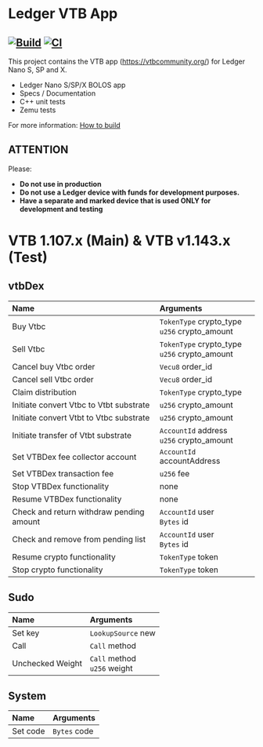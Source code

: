 # Ledger VTB App

[![Build](https://github.com/blooo-io/LedgerHQ-app-vtb/actions/workflows/main.yml/badge.svg)](https://github.com/blooo-io/LedgerHQ-app-vtb/actions/workflows/main.yml)
[![CI](https://github.com/blooo-io/LedgerHQ-app-vtb/actions/workflows/ledger.yml/badge.svg)](https://github.com/blooo-io/LedgerHQ-app-vtb/actions/workflows/ledger.yml)
---

This project contains the VTB app (https://vtbcommunity.org/) for Ledger Nano S, SP and X.

- Ledger Nano S/SP/X BOLOS app
- Specs / Documentation
- C++ unit tests
- Zemu tests

For more information: [How to build](docs/build.md)

## ATTENTION

Please:

- **Do not use in production**
- **Do not use a Ledger device with funds for development purposes.**
- **Have a separate and marked device that is used ONLY for development and testing**
# VTB  1.107.x (Main) & VTB v1.143.x (Test)

## vtbDex

| Name        | Arguments |
| :---------- |:--------|
|Buy Vtbc | `TokenType` crypto_type <br/> `u256` crypto_amount <br/> |
|Sell Vtbc | `TokenType` crypto_type <br/> `u256` crypto_amount <br/> |
|Cancel buy Vtbc order | `Vecu8` order_id <br/> |
|Cancel sell Vtbc order | `Vecu8` order_id <br/> |
|Claim distribution | `TokenType` crypto_type <br/> |
|Initiate convert Vtbc to Vtbt substrate | `u256` crypto_amount <br/> |
|Initiate convert Vtbt to Vtbc substrate | `u256` crypto_amount <br/> |
|Initiate transfer of Vtbt substrate | `AccountId` address <br/>`u256` crypto_amount <br/> |
|Set VTBDex fee collector account | `AccountId` accountAddress <br/> |
|Set VTBDex transaction fee | `u256` fee <br/> |
|Stop VTBDex functionality | none |
|Resume VTBDex functionality | none |
|Check and return withdraw pending amount | `AccountId` user <br/> `Bytes` id <br/> |
|Check and remove from pending list | `AccountId` user <br/> `Bytes` id <br/> |
|Resume crypto functionality | `TokenType` token <br/> |
|Stop crypto functionality | `TokenType` token <br/> |

## Sudo

| Name        | Arguments |
| :---------- |:--------|
|Set key | `LookupSource` new <br/> |
|Call | `Call` method <br/> |
|Unchecked Weight | `Call` method <br/> `u256` weight <br/> |

## System

| Name        | Arguments |
| :---------- |:--------|
|Set code | `Bytes` code <br/> |